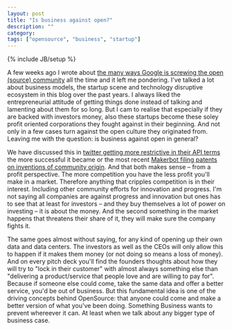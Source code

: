 ```yaml
---
layout: post
title: "Is business against open?"
description: ""
category:
tags: ["opensource", "business", "startup"]
---
```

{% include JB/setup %}

A few weeks ago I wrote about [the many ways Google is screwing the open (source) community](/2014/04/22/stop-it-open-source-google-aint-gonna-care-about-you-ever) all the time and it left me pondering. I've talked a lot about business models, the startup scene and technology disruptive ecosystem in this blog over the past years. I always liked the entrepreneurial attitude of getting things done instead of talking and lamenting about them for so long. But I cam to realise that especially if they are backed with investors money, also these startups become these soley profit oriented corporations they fought against in their beginning. And not only in a few cases turn against the open culture they originated from. Leaving me with the question: is business against open in general?

We have discussed this in [twitter getting more restrictive in their API terms](http://www.huffingtonpost.com/2012/08/16/twitter-api-changes-2012_n_1793248.html) the more successful it became or the most recent [Makerbot filing patents on inventions of community origin](http://www.openbeamusa.com/blog/2014/5/22/stay-classy-makerbot). And that both makes sense – from a profit perspective. The more competition you have the less profit you'll make in a market. Therefore anything that cripples competition is in their interest. Including other community efforts for innovation and progress. I'm not saying all companies are against progress and innovation but ones has to see that at least for investors – and they buy themselves a lot of power on investing – it is about the money. And the second something in the market happens that threatens their share of it, they will make sure the company fights it.

The same goes almost without saying, for any kind of opening up their own data and data centers. The investors as well as the CEOs will only allow this to happen if it makes them money (or not doing so means a loss of money). And on every pitch deck you'll find the founders thoughts about how they will try to "lock in their customer" with almost always something else than "delivering a product/service that people love and are willing to pay for". Because if someone else could come, take the same data and offer a better service, you'd be out of business. But this fundamental idea is one of the driving concepts behind OpenSource: that anyone could come and make a better version of what you've been doing. Something Business wants to prevent whereever it can. At least when we talk about any bigger type of business case.

